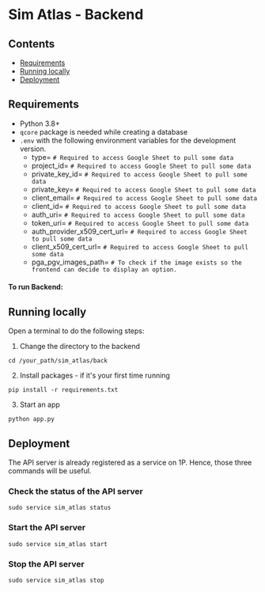 # Sim Atlas - Backend

## Contents

- [Requirements](#requirements)
- [Running locally](#running-locally)
- [Deployment](#deployment)

## Requirements

- Python 3.8+
- `qcore` package is needed while creating a database
- `.env` with the following environment variables for the development version.
  - type= `# Required to access Google Sheet to pull some data`
  - project_id= `# Required to access Google Sheet to pull some data`
  - private_key_id= `# Required to access Google Sheet to pull some data`
  - private_key= `# Required to access Google Sheet to pull some data`
  - client_email= `# Required to access Google Sheet to pull some data`
  - client_id= `# Required to access Google Sheet to pull some data`
  - auth_uri= `# Required to access Google Sheet to pull some data`
  - token_uri= `# Required to access Google Sheet to pull some data`
  - auth_provider_x509_cert_url= `# Required to access Google Sheet to pull some data`
  - client_x509_cert_url= `# Required to access Google Sheet to pull some data`
  - pga_pgv_images_path= `# To check if the image exists so the frontend can decide to display an option.`

#### To run Backend:

## Running locally

Open a terminal to do the following steps:

1. Change the directory to the backend

```shell
cd /your_path/sim_atlas/back
```

2. Install packages - if it's your first time running

```shell
pip install -r requirements.txt
```

3. Start an app

```shell
python app.py
```

## Deployment

The API server is already registered as a service on 1P.
Hence, those three commands will be useful.

### Check the status of the API server
```shell
sudo service sim_atlas status
```

### Start the API server
```shell
sudo service sim_atlas start
```

### Stop the API server
```shell
sudo service sim_atlas stop
```